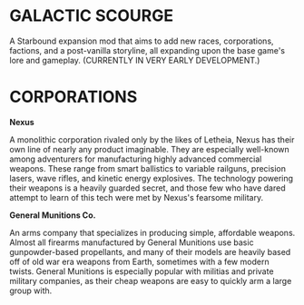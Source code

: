 # **GALACTIC SCOURGE**

A Starbound expansion mod that aims to add new races, corporations, factions, and a post-vanilla storyline, all expanding upon the base game's lore and gameplay. (CURRENTLY IN VERY EARLY DEVELOPMENT.)

# **CORPORATIONS**

**Nexus**

A monolithic corporation rivaled only by the likes of Letheia, Nexus has their own line of nearly any product imaginable. They are especially well-known among adventurers for manufacturing highly advanced commercial weapons. These range from smart ballistics to variable railguns, precision lasers, wave rifles, and kinetic energy explosives. The technology powering their weapons is a heavily guarded secret, and those few who have dared attempt to learn of this tech were met by Nexus's fearsome military.

**General Munitions Co.**

An arms company that specializes in producing simple, affordable weapons. Almost all firearms manufactured by General Munitions use basic gunpowder-based propellants, and many of their models are heavily based off of old war era weapons from Earth, sometimes with a few modern twists. General Munitions is especially popular with militias and private military companies, as their cheap weapons are easy to quickly arm a large group with.
